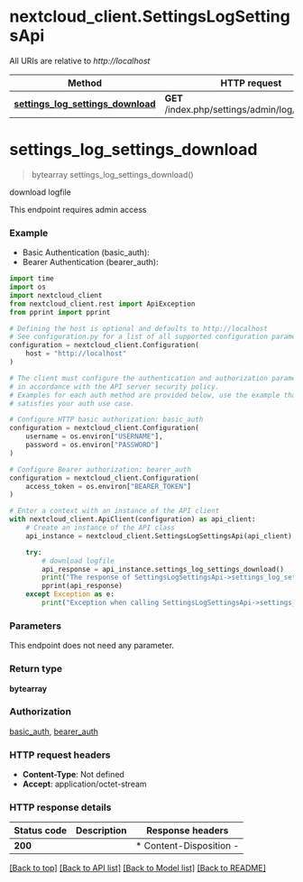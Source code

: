 # nextcloud_client.SettingsLogSettingsApi

All URIs are relative to *http://localhost*

Method | HTTP request | Description
------------- | ------------- | -------------
[**settings_log_settings_download**](SettingsLogSettingsApi.md#settings_log_settings_download) | **GET** /index.php/settings/admin/log/download | download logfile


# **settings_log_settings_download**
> bytearray settings_log_settings_download()

download logfile

This endpoint requires admin access

### Example

* Basic Authentication (basic_auth):
* Bearer Authentication (bearer_auth):
```python
import time
import os
import nextcloud_client
from nextcloud_client.rest import ApiException
from pprint import pprint

# Defining the host is optional and defaults to http://localhost
# See configuration.py for a list of all supported configuration parameters.
configuration = nextcloud_client.Configuration(
    host = "http://localhost"
)

# The client must configure the authentication and authorization parameters
# in accordance with the API server security policy.
# Examples for each auth method are provided below, use the example that
# satisfies your auth use case.

# Configure HTTP basic authorization: basic_auth
configuration = nextcloud_client.Configuration(
    username = os.environ["USERNAME"],
    password = os.environ["PASSWORD"]
)

# Configure Bearer authorization: bearer_auth
configuration = nextcloud_client.Configuration(
    access_token = os.environ["BEARER_TOKEN"]
)

# Enter a context with an instance of the API client
with nextcloud_client.ApiClient(configuration) as api_client:
    # Create an instance of the API class
    api_instance = nextcloud_client.SettingsLogSettingsApi(api_client)

    try:
        # download logfile
        api_response = api_instance.settings_log_settings_download()
        print("The response of SettingsLogSettingsApi->settings_log_settings_download:\n")
        pprint(api_response)
    except Exception as e:
        print("Exception when calling SettingsLogSettingsApi->settings_log_settings_download: %s\n" % e)
```



### Parameters
This endpoint does not need any parameter.

### Return type

**bytearray**

### Authorization

[basic_auth](../README.md#basic_auth), [bearer_auth](../README.md#bearer_auth)

### HTTP request headers

 - **Content-Type**: Not defined
 - **Accept**: application/octet-stream

### HTTP response details
| Status code | Description | Response headers |
|-------------|-------------|------------------|
**200** |  |  * Content-Disposition -  <br>  |

[[Back to top]](#) [[Back to API list]](../README.md#documentation-for-api-endpoints) [[Back to Model list]](../README.md#documentation-for-models) [[Back to README]](../README.md)


